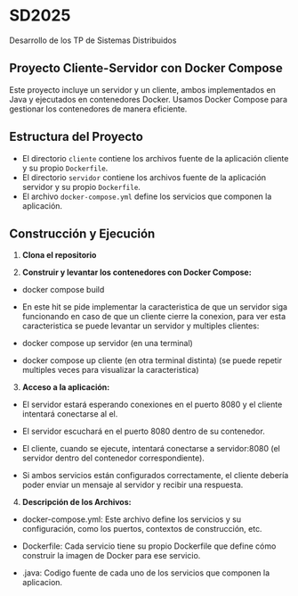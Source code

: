 # SD2025
Desarrollo de los TP de Sistemas Distribuidos


## Proyecto Cliente-Servidor con Docker Compose

Este proyecto incluye un servidor y un cliente, ambos implementados en Java y ejecutados en contenedores Docker. Usamos Docker Compose para gestionar los contenedores de manera eficiente.

## Estructura del Proyecto

- El directorio `cliente` contiene los archivos fuente de la aplicación cliente y su propio `Dockerfile`.
- El directorio `servidor` contiene los archivos fuente de la aplicación servidor y su propio `Dockerfile`.
- El archivo `docker-compose.yml` define los servicios que componen la aplicación.

## Construcción y Ejecución

1. **Clona el repositorio**

2. **Construir y levantar los contenedores con Docker Compose:** 

- docker compose build

- En este hit se pide implementar la caracteristica de que un servidor siga funcionando en caso de que un cliente cierre la conexion, para ver esta caracteristica se puede levantar un servidor y multiples clientes:

- docker compose up servidor (en una terminal)

- docker compose up cliente (en otra terminal distinta) (se puede repetir multiples veces para visualizar la caracteristica)

3. **Acceso a la aplicación:**

- El servidor estará esperando conexiones en el puerto 8080 y el cliente intentará conectarse al el.

- El servidor escuchará en el puerto 8080 dentro de su contenedor.

- El cliente, cuando se ejecute, intentará conectarse a servidor:8080 (el servidor dentro del contenedor correspondiente).

- Si ambos servicios están configurados correctamente, el cliente debería poder enviar un mensaje al servidor y recibir una respuesta.

4. **Descripción de los Archivos:**

- docker-compose.yml: Este archivo define los servicios y su configuración, como los puertos, contextos de construcción, etc.

- Dockerfile: Cada servicio tiene su propio Dockerfile que define cómo construir la imagen de Docker para ese servicio. 

- .java: Codigo fuente de cada uno de los servicios que componen la aplicacion.